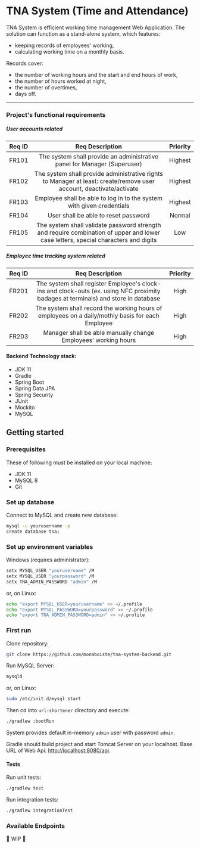 # TNA System (Time and Attendance)
TNA System is efficient working time management Web Application. The solution can function as a stand-alone system, which features:
- keeping records of employees' working,
- calculating working time on a monthly basis.  

Records cover:
- the number of working hours and the start and end hours of work,
- the number of hours worked at night,
- the number of overtimes,
- days off.

___
### Project's functional requirements
##### User accounts related
| Req ID| Req Description | Priority |
|:-----:|:---------------:|:--------:|
| FR101 | The system shall provide an administrative panel for Manager (Superuser) | Highest |
| FR102 | The system shall provide administrative rights to Manager at least: create/remove user account, deactivate/activate | Highest |
| FR103 | Employee shall be able to log in to the system with given credentials | Highest |
| FR104 | User shall be able to reset password | Normal |
| FR105 | The system shall validate password strength and require combination of upper and lower case letters, special characters and digits | Low |
##### Employee time tracking system related
| Req ID| Req Description | Priority |
|:-----:|:---------------:|:--------:|
| FR201 | The system shall register Employee's clock-ins and clock-outs (ex. using NFC proximity badages at terminals) and store in database | High |
| FR202 | The system shall record the working hours of employees on a daily/mothly basis for each Employee | High |
| FR203 | Manager shall be able manually change Employees' working hours | High |

#### Backend Technology stack:
* JDK 11
* Gradle
* Spring Boot
* Spring Data JPA
* Spring Security
* JUnit
* Mockito
* MySQL

## Getting started
### Prerequisites
These of following must be installed on your local machine:  
 * JDK 11  
 * MySQL 8  
 * Git  

### Set up database
Connect to MySQL and create new database:
```sh
mysql -u yourusername -p
create database tna;
```

### Set up environment variables
Windows (requires administrator):
```sh
setx MYSQL_USER "yourusername" /M
setx MYSQL_USER "yourpassword" /M
setx TNA_ADMIN_PASSWORD "admin" /M
```
or, on Linux:
```sh
echo "export MYSQL_USER=yourusername" >> ~/.profile
echo "export MYSQL_PASSWORD=yourpassword" >> ~/.profile
echo "export TNA_ADMIN_PASSWORD=admin" >> ~/.profile
```
### First run
Clone repository:  
```sh
git clone https://github.com/monaboiste/tna-system-backend.git
```  
Run MySQL Server:
```sh
mysqld
```
or, on Linux:
```sh
sudo /etc/init.d/mysql start
```

Then cd into ``url-shortener`` directory and execute:  
```sh
./gradlew :bootRun
```
System provides default in-memory ``admin`` user with password ``admin``.

Gradle should build project and start Tomcat Server on your localhost. Base URL of Web Api: [http://localhost:8080/api](http://localhost:8080/api).
  
#### Tests
Run unit tests:
```sh
./gradlew test
```  
Run integration tests:
```sh
./gradlew integrationTest
```  
### Available Endpoints
🚧 WIP 🚧
